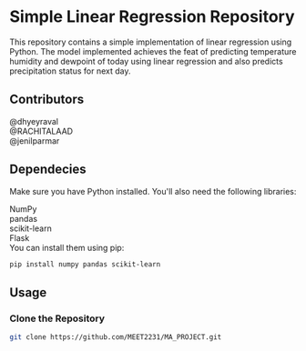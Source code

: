 # Simple Linear Regression Repository

This repository contains a simple implementation of linear regression using Python. The model implemented achieves the feat of predicting temperature humidity and dewpoint of today using linear regression and also predicts precipitation status for next day.

## Contributors
@dhyeyraval<br>
@RACHITALAAD<br>
@jenilparmar<br>

## Dependecies
Make sure you have Python installed. You'll also need the following libraries:

NumPy<br>
pandas<br>
scikit-learn<br>
Flask<br>
You can install them using pip:
```bash
pip install numpy pandas scikit-learn
```





## Usage

### Clone the Repository

```bash
git clone https://github.com/MEET2231/MA_PROJECT.git
